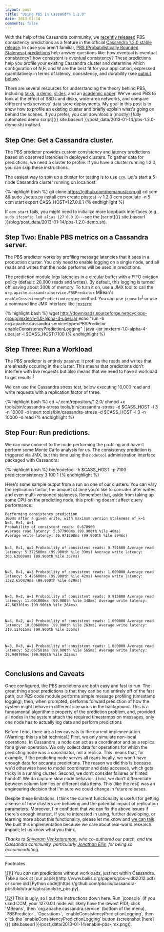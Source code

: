 ```yaml
---
layout: post
title: "Using PBS in Cassandra 1.2.0"
date: 2013-01-14
comments: false
---
```


With the help of the Cassandra community, we [recently
released](https://issues.apache.org/jira/browse/CASSANDRA-4261) PBS
consistency predictions as a feature in the official [Cassandra 1.2.0
stable
release](https://git-wip-us.apache.org/repos/asf?p=cassandra.git;a=blob_plain;f=CHANGES.txt;hb=refs/tags/cassandra-1.2.0). In
case you aren't familiar, [PBS (Probabilistically Bounded Staleness)
predictions](http://pbs.cs.berkeley.edu#demo) help answer questions
like: how eventual is eventual consistency? how consistent is eventual
consistency? These predictions help you profile your existing
Cassandra cluster and determine which configuration of N,R, and W are
the best fit for your application, expressed quantitatively in terms
of latency, consistency, and durability (see <a href="#pbsoutput">output below</a>).

There are several resources for understanding the theory behind PBS,
including [talks](http://vimeo.com/37758648), [a
demo](http://pbs.cs.berkeley.edu/#demo),
[slides](http://www.bailis.org/talks/twitter-pbs.pdf), and an
[academic paper](http://www.bailis.org/papers/pbs-vldb2012.pdf). We've
used PBS to look at the effect of SSDs and disks, wide-area networks,
and compare different web services' data store deployments. My goal in
this post is to show how to profile an existing cluster and briefly
explain what's going on behind the scenes. If you prefer, you can
download a (mostly) [fully automated demo script]({{ site.baseurl }}/post_data/2013-01-14/pbs-1.2.0-demo.sh) instead.

Step One: Get a Cassandra cluster.
---

The PBS predictor provides custom consistency and latency predictions
based on observed latencies in deployed clusters. To gather data for
predictions, we need a cluster to profile. If you have a cluster
running 1.2.0, you can skip these instructions.

The easiest way to spin up a cluster for testing is to use
[`ccm`](https://github.com/pcmanus/ccm). Let's start a 5-node
Cassandra cluster running on localhost:

{% highlight bash %}
git clone https://github.com/pcmanus/ccm.git
cd ccm && sudo ./setup.py install
ccm create pbstest -v 1.2.0
ccm populate -n 5
ccm start
export CASS_HOST=127.0.0.1
{% endhighlight %}

If `ccm start` fails, you might need to initialize more loopback
interfaces (e.g., `sudo ifconfig lo0 alias 127.0.0.2`)---see the [script]({{ site.baseurl }}/blog/post_data/2013-01-14/pbs-1.2.0-demo.sh).

Step Two: Enable PBS metrics on a Cassandra server.
---

The PBS predictor works by profiling message latencies that it sees in
a production cluster. You only need to enable logging on a single
node, and all reads and writes that the node performs will be used in
predictions.

The prediction module logs latencies in a circular buffer with a FIFO
eviction policy (default: 20,000 reads and writes). By default, this
logging is turned off, saving about 300k of memory. To turn it on, use
a JMX tool to call the `org.apache.cassandra.service.PBSPredictor`
MBean's `enableConsistencyPredictionLogging` method. You can use
`jconsole`<sup><a class="no-decorate"
href="#jconsole-note">1</a></sup> or use a command line JMX interface
like [`jmxterm`](http://wiki.cyclopsgroup.org/jmxterm/download):

{% highlight bash %}
wget http://downloads.sourceforge.net/cyclops-group/jmxterm-1.0-alpha-4-uber.jar
echo "run -b org.apache.cassandra.service:type=PBSPredictor enableConsistencyPredictionLogging" | java -jar jmxterm-1.0-alpha-4-uber.jar -l $CASS_HOST:7100
{% endhighlight %}

Step Three: Run a Workload
---

The PBS predictor is entirely passive: it profiles the reads and
writes that are already occuring in the cluster. This means that
predictions don't interfere with live requests but also means that we
need to have a workload to get results.<sup><a class="no-decorate"
href="#prediction-note-note">1</a></sup> 

We can use the Cassandra stress test, below executing 10,000 read and
write requests with a replication factor of three.

{% highlight bash %}
cd ~/.ccm/repository/1.2.0/
chmod +x tools/bin/cassandra-stress
tools/bin/cassandra-stress -d $CASS_HOST -l 3 -n 10000 -o insert
tools/bin/cassandra-stress -d $CASS_HOST -l 3 -n 10000 -o read
{% endhighlight %}

Step Four: Run predictions.
---

We can now connect to the node performing the profiling and have it
perform some Monte Carlo analysis for us. The consistency prediction
is triggered via JMX, but this time using the `nodetool`
administration interface packaged with Cassandra:

{% highlight bash %}
bin/nodetool -h $CASS_HOST -p 7100 predictconsistency 3 100 1
{% endhighlight %}

Here's some sample output from a run on one of our clusters. You can
vary the replication factor, the amount of time you'd like to consider
after writes, and even multi-versioned staleness. Remember that, aside
from taking up some CPU on the predicting node, this profiling doesn't
affect query performance:

<div class="boundedbox20" id="pbsoutput"><pre><code>Performing consistency prediction
100ms after a given write, with maximum version staleness of k=1
N=3, R=1, W=1
Probability of consistent reads: 0.678900
Average read latency: 5.377900ms (99.900th %ile 40ms)
Average write latency: 36.971298ms (99.900th %ile 294ms)

N=3, R=1, W=2
Probability of consistent reads: 0.791600
Average read latency: 5.372500ms (99.900th %ile 39ms)
Average write latency: 303.630890ms (99.900th %ile 357ms)

N=3, R=1, W=3
Probability of consistent reads: 1.000000
Average read latency: 5.426600ms (99.900th %ile 42ms)
Average write latency: 1382.650879ms (99.900th %ile 629ms)

N=3, R=2, W=1
Probability of consistent reads: 0.915800
Average read latency: 11.091000ms (99.900th %ile 348ms)
Average write latency: 42.663101ms (99.900th %ile 284ms)

N=3, R=2, W=2
Probability of consistent reads: 1.000000
Average read latency: 10.606800ms (99.900th %ile 263ms)
Average write latency: 310.117615ms (99.900th %ile 335ms)

N=3, R=3, W=1
Probability of consistent reads: 1.000000
Average read latency: 52.657501ms (99.900th %ile 565ms)
Average write latency: 39.949799ms (99.900th %ile 237ms)</code></pre></div>

Conclusions and Caveats
---

Once configured, the PBS predictions are both easy and fast to
run. The great thing about predictions is that they can be run
entirely off of the fast path; our PBS code module performs simple
message profiling (timestamp logging), then, when prompted, performs
forward prediction of how the system might behave in different
scenarios in the background. This is a fundamental algorithmic
property of the prediction problem, and, provided all nodes in the
system attach the required timestamps on messages, only one node has
to actually log data and perform predictions

Before I end, there are a few caveats to the current
implementation. (Warning: this is a bit technical.) First, we only
simulate non-local operations. In Cassandra, a node can act as a
coordinator and as a replica for a given operation. We only collect
data for operations for which the predicting node was a coordinator,
not a replica. This means that, for example, if the predicting node
serves all reads locally, we won't have enough data for accurate
predictions. The reason we did this is because we'd otherwise have to
model coordinator and data accesses, which gets tricky in a running
cluster. Second, we don't consider failures or hinted handoff. We do
capture slow node behavior. Third, we don't differentiate between
column families or different data items. This (like the rest) was an
engineering decision that I'm sure we could change in future releases.

Despite these limitations, I think the current functionality is useful
for getting a sense of how clusters are behaving and the potential
impact of replication parameters. Moreover, I'm confident that we can
fix the above issues if there's enough interest. If you're interested
in using, further developing, or learning more about this
functionality, please let me know and [we can
talk](http://www.bailis.org/pubs.html#pbs-talks). We built this
implementation because we care about real-world research impact; let
us know what you think.

*Thanks to [Shivaram Venkataraman](https://github.com/shivaram/), who
 co-authored our patch, and the Cassandra community, particularly
 [Jonathan Ellis](https://twitter.com/spyced), for being so
 accommodating.*

<hr>

<div id="footnotetitle">Footnotes</div>

<p>
<span class="footnote" id="prediction-note" markdown="1"><a class="no-decorate"
href="#prediction-note">\[1\]</a>&nbsp;You&nbsp;<em>can</em>&nbsp;run predictions without workloads, just not
within Cassandra. Take a look at [our
paper](http://www.bailis.org/papers/pbs-vldb2012.pdf) or some old
[Python
code](https://github.com/pbailis/cassandra-pbs/blob/trunk/pbs/analyze_pbs.py).
</span>
</p>

<p><span class="footnote" id="jconsole-note" markdown="1"><a class="no-decorate"
href="#jconsole-note">\[2\]</a>&nbsp;This is ugly, so I put the instructions down
here. Run `jconsole` (if you used CCM, your 127.0.0.1 node will likely
have the lowest PID), click `MBeans`, then
`org.apache.cassandra.service` (bottom of the menu), `PBSPredictor`,
`Operations`, `enableConsistencyPredictionLogging`, then click the
`enableConsistencyPredictionLogging` button (screenshot
[here]({{ site.baseurl }}/post_data/2013-01-14/enable-pbs-jmx.png)).
</span>
</p>


